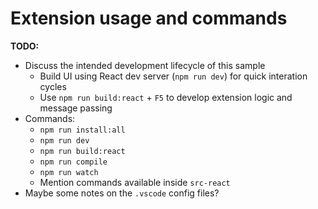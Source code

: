 # Extension usage and commands

**TODO:**

- Discuss the intended development lifecycle of this sample
  - Build UI using React dev server (`npm run dev`) for quick interation cycles
  - Use `npm run build:react` + `F5` to develop extension logic and message passing
- Commands:
  - `npm run install:all`
  - `npm run dev`
  - `npm run build:react`
  - `npm run compile`
  - `npm run watch`
  - Mention commands available inside `src-react`
- Maybe some notes on the `.vscode` config files?